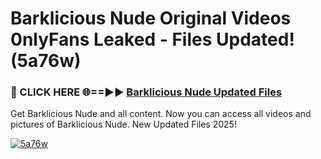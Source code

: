 # Barklicious Nude Original Videos 0nlyFans Leaked - Files Updated! (5a76w)

<h3>🔴 CLICK HERE 🌐==►► <a href="https://tinyurl.com/52m3yx9h" rel="nofollow">Barklicious Nude Updated Files</a></h3>

Get Barklicious Nude and all content. Now you can access all videos and pictures of Barklicious Nude. New Updated Files 2025!

[![5a76w](https://i.imgur.com/TnHtlc8.gif)](https://tinyurl.com/52m3yx9h)
